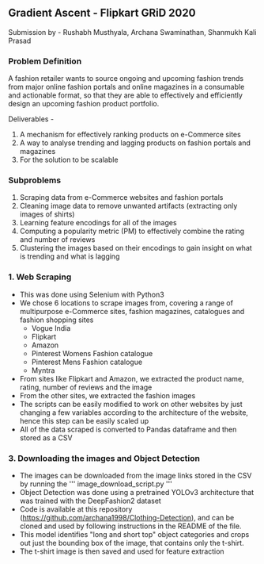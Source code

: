 ## Gradient Ascent - Flipkart GRiD 2020
Submission by -
Rushabh Musthyala,
Archana Swaminathan,
Shanmukh Kali Prasad 

### Problem Definition
A fashion retailer wants to source ongoing and upcoming fashion trends from major online fashion portals and online magazines in a consumable and actionable format, so that they are able to effectively and efficiently design an upcoming fashion product portfolio.

Deliverables -
1) A mechanism for effectively ranking products on e-Commerce sites
2) A way to analyse trending and lagging products on fashion portals and magazines
3) For the solution to be scalable   

### Subproblems 
1) Scraping data from e-Commerce websites and fashion portals
2) Cleaning image data to remove unwanted artifacts (extracting only images of shirts)
3) Learning feature encodings for all of the images
4) Computing a popularity metric (PM) to effectively combine the rating and number of reviews
5) Clustering the images based on their encodings to gain insight on what is trending and what is lagging

### 1. Web Scraping
 - This was done using Selenium with Python3
 - We chose 6 locations to scrape images from, covering a range of multipurpose e-Commerce sites, fashion magazines, catalogues and fashion shopping sites
	 - Vogue India
	 - Flipkart
	 - Amazon
	 - Pinterest Womens Fashion catalogue
	 - Pinterest Mens Fashion catalogue
	 - Myntra
 - From sites like Flipkart and Amazon, we extracted the product name, rating, number of reviews and the image
 - From the other sites, we extracted the fashion images
 - The scripts can be easily modified to work on other websites by just changing a few variables according to the architecture of the website, hence this step can be easily scaled up
 - All of the data scraped is converted to Pandas dataframe and then stored as a CSV
 
 ### 3. Downloading the images and Object Detection
 - The images can be downloaded from the image links stored in the CSV by running the ''' image_download_script.py '''
 - Object Detection was done using a pretrained YOLOv3 architecture that was trained with the DeepFashion2 dataset
 - Code is available at this repository (https://github.com/archana1998/Clothing-Detection), and can be cloned and used by following instructions in the README of the file.
 - This model identifies "long and short top" object categories and crops out just the bounding box of the image, that contains only the t-shirt.
 - The t-shirt image is then saved and used for feature extraction
